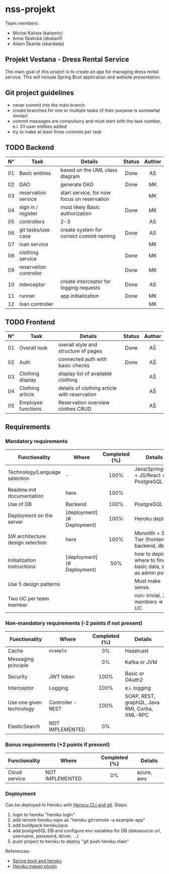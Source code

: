 # nss-projekt

Team members:
- Michal Kalista (kalismic)
- Anna Skalická (skalian1)
- Adam Škarda (skardada)

## Projekt Vestana - Dress Rental Service

The main goal of this project is to create an app for 
managing dress rental service. This will include Spring
Boot application and website presentation.

## Git project guidelines
- never commit into the main branch
- create branches for one or multiple tasks (if their purpose is somewhat similar)
- commit messages are compulsory and must start with the task number, 
  e.i. 01-user entities added
- try to make at least three commits per task

## TODO Backend
| N°  | Task                   | Details                                     | Status | Author |
|:---:|------------------------|---------------------------------------------|:------:|:------:|
| 01  | Basic entities         | based on the UML class diagram              |  Done  |   AS   |
| 02  | DAO                    | generate DAO                                |  Done  |   MK   |
| 03  | reservation service    | start service, for now focus on reservation |        |   MK   |
| 04  | sign in / register     | most likely Basic authorization             |  Done  |   MK   |
| 05  | controllers            | 2-3                                         |        |   AS   |
| 06  | git tasks/use case     | create system for correct commit naming     |  Done  |   AS   |
| 07  | loan service           |                                             |        |   MK   |
| 08  | clothing service       |                                             |  Done  |   MK   |
| 09  | reservation controller |                                             |  Done  |   MK   |
| 10  | interceptor            | create interceptor for logging requests     |  Done  |   AS   |
| 11  | runner                 | app initialization                          |  Done  |   MK   |
| 12  | loan controller        |                                          |       |  MK   |

## TODO Frontend
| N°  | Task                | Details                                     | Status | Author |
|:---:|---------------------|---------------------------------------------|:------:|:------:|
| 01  | Overall look        | overall style and structure of pages        |Done    |   AŠ   |
| 02  | Auth                | connected auth with basic checks            |Done    |   AŠ   |
| 03  | Clothing display    | display list of available clothing          |        |   AŠ   |
| 04  | Clothing article    | details of clothing article with reservation|        |   AŠ   |
| 05  | Employee functions  | Reservation overview clothes CRUD           |        |   AŠ   |


## Requirements
<!-- must be displayed per instructions -->

### Mandatory requirements
| Functionality                    | Where       | Completed (%) | Details                                                    |
|----------------------------------|-------------|:-------------:|------------------------------------------------------------|
| Technology/Language selection    | -           |     100%      | Java/SpringBoot + JS/React + PostgreSQL                    |
| Readme.md documentation          | here        |     100%      |                                                            |
| Use of DB                        | Backend     |      100%     | PostgreSQL                                                 |
| Deployment on the server         |[deployment](# Deployment) |     100%     | Heroku  deploy                                |
| SW architecture design selection | here        |     100%   | Monolith + 3 Tier (frontend, backend, db)                     |
| Initialization instructions      |[deployment](# Deployment)  |50%  | how to deploy, where to find basic data, such as admin psw |
| Use 5 design patterns            |             |               | Must make sense.                                           |
| Two UC per team member           |             |               | non-trivial, 3 members => 6 UC                             |



### Non-mandatory requirements (-2 points if not present)
| Functionality            | Where     | Completed (%) | Details                                        |
|--------------------------|-----------|:-------------:|------------------------------------------------|
| Cache                    | `example` |      0%       | Hazelcast                                      |
| Messaging principle      |           |      0%       | Kafka or JVM                                   |
| Security                 |JWT token  |     100%      | Basic or OAuth2                                |
| Interceptor              | Logging   |     100%      | e.i. logging                                   |
| Use one given technology | Controller - REST |      100%       | SOAP, REST, graphQL, Java RMI, Corba, XML-RPC  |
| ElasticSearch            |NOT IMPLEMENTED|      0%       |                                                |

### Bonus requirements (+2 points if present)
| Functionality | Where | Completed (%) | Details    |
|---------------|-------|:-------------:|------------|
| Cloud service | NOT IMPLEMENTED |      0%       | azure, aws |


### Deployment

Can be deployed to Heroku with [Herocu CLI and git]("https://devcenter.heroku.com/articles/git").
Steps:
  1. login to heroku "heroku login"
  1. add remote heroku repo as "heroku git:remote -a example-app"
  1. add buildpack heroku/java
  1. add postgreSQL DB and configure env variables for DB (datasource url, username, password, driver, ...)
  1. push project to heroku to deploy "git push heroku main"

References:
 - [Spring boot and heroku](https://devcenter.heroku.com/articles/deploying-spring-boot-apps-to-heroku)
 - [Heroku maven plugin](https://devcenter.heroku.com/articles/deploying-java-applications-with-the-heroku-maven-plugin)

